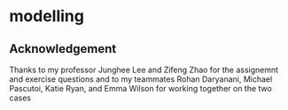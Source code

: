 # modelling

## Acknowledgement
Thanks to my professor Junghee Lee and Zifeng Zhao for the assignemnt and exercise questions and to my teammates Rohan Daryanani, Michael Pascutoi, Katie Ryan, and Emma Wilson for working together on the two cases
